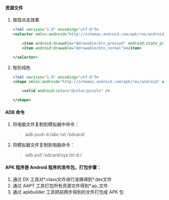 #### 资源文件
1. 按钮点击效果
	```Xml		
	<?xml version="1.0" encoding="utf-8"?>
	<selector xmlns:android="http://schemas.android.com/apk/res/android" android:enterFadeDuration="200">

		<item android:drawable="@drawable/btn_pressed" android:state_pressed="true"></item>
		<item android:drawable="@drawable/btn_normal"></item>

	</selector>
	```

2. 矩形纯色
	```Xml
	<?xml version="1.0" encoding="utf-8"?>
	<shape xmlns:android="http://schemas.android.com/apk/res/android" android:shape="rectangle">

		<solid android:color="@color/purple" />

	</shape>
	```

#### ADB 命令
1. 将电脑文件复制到模拟器中命令：
	> adb push d:/abc.txt /sdcard/

2. 将模拟器文件复制到电脑命令：
	> adb pull /sdcard/xyz.txt d:/


#### APK 程序是 Android 程序的发布包，打包步骤：
1. 通过 DX 工具对*.class文件进行准换得到*.dex文件
2. 通过 AAPT 工具打包所有资源文件得到*.ap_文件
3. 通过 apkbuilder 工具把前两步得到的文件打包成 APK 包				
